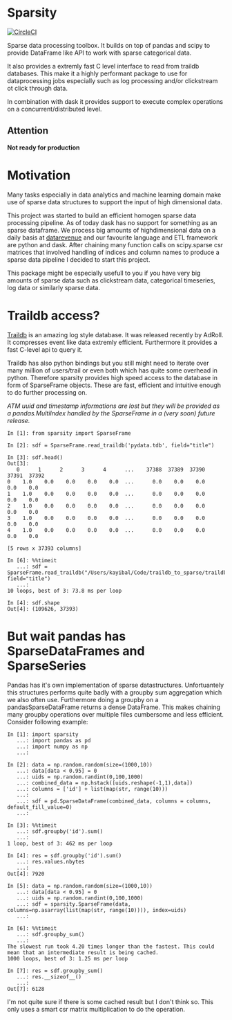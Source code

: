 # Sparsity
[![CircleCI](https://circleci.com/gh/kayibal/sparsity/tree/master.svg?style=svg)](https://circleci.com/gh/kayibal/sparsity/tree/master)


Sparse data processing toolbox. It builds on top of pandas and scipy to provide DataFrame
like API to work with sparse categorical data. 

It also provides a extremly fast C level 
interface to read from traildb databases. This make it a highly performant package to use
for dataprocessing jobs especially such as log processing and/or clickstream ot click through data. 

In combination with dask it provides support to execute complex operations on 
a concurrent/distributed level.

## Attention
**Not ready for production**

# Motivation
Many tasks especially in data analytics and machine learning domain make use of sparse
data structures to support the input of high dimensional data. 

This project was started
to build an efficient homogen sparse data processing pipeline. As of today dask has no
support for something as an sparse dataframe. We process big amounts of highdimensional data
on a daily basis at [datarevenue](http://datarevenue.com) and our favourite language 
and ETL framework are python and dask. After chaining many function calls on scipy.sparse 
csr matrices that involved handling of indices and column names to produce a sparse data
pipeline I decided to start this project.

This package might be especially usefull to you if you have very big amounts of 
sparse data such as clickstream data, categorical timeseries, log data or similarly sparse data.

# Traildb access?
[Traildb](http://traildb.io/) is an amazing log style database. It was released recently 
by AdRoll. It compresses event like data extremly efficient. Furthermore it provides a 
fast C-level api to query it. 

Traildb has also python bindings but you still might need to iterate over many million 
of users/trail or even both which has quite some overhead in python. 
Therefore sparsity provides high speed access to the database in form of SparseFrame objects. 
These are fast, efficient and intuitive enough to do further processing on. 

*ATM uuid and timestamp informations are lost but they will be provided as a pandas.MultiIndex 
handled by the SparseFrame in a (very soon) future release.*

````
In [1]: from sparsity import SparseFrame

In [2]: sdf = SparseFrame.read_traildb('pydata.tdb', field="title")

In [3]: sdf.head()
Out[3]: 
   0      1      2      3      4      ...    37388  37389  37390  37391  37392
0    1.0    0.0    0.0    0.0    0.0  ...      0.0    0.0    0.0    0.0    0.0
1    1.0    0.0    0.0    0.0    0.0  ...      0.0    0.0    0.0    0.0    0.0
2    1.0    0.0    0.0    0.0    0.0  ...      0.0    0.0    0.0    0.0    0.0
3    1.0    0.0    0.0    0.0    0.0  ...      0.0    0.0    0.0    0.0    0.0
4    1.0    0.0    0.0    0.0    0.0  ...      0.0    0.0    0.0    0.0    0.0

[5 rows x 37393 columns]

In [6]: %%timeit
   ...: sdf = SparseFrame.read_traildb("/Users/kayibal/Code/traildb_to_sparse/traildb_to_sparse/traildb_to_sparse/sparsity/test/pydata.tdb", field="title")
   ...: 
10 loops, best of 3: 73.8 ms per loop

In [4]: sdf.shape
Out[4]: (109626, 37393)
````

# But wait pandas has SparseDataFrames and SparseSeries
Pandas has it's own implementation of sparse datastructures. Unfortuantely this structures
performs quite badly with a groupby sum aggregation which we also often use. Furthermore
 doing a groupby on a pandasSparseDataFrame returns a dense DataFrame. This makes chaining
  many groupby operations over multiple files cumbersome and less efficient. Consider 
following example:

```
In [1]: import sparsity
   ...: import pandas as pd
   ...: import numpy as np
   ...: 

In [2]: data = np.random.random(size=(1000,10))
   ...: data[data < 0.95] = 0
   ...: uids = np.random.randint(0,100,1000)
   ...: combined_data = np.hstack([uids.reshape(-1,1),data])
   ...: columns = ['id'] + list(map(str, range(10)))
   ...: 
   ...: sdf = pd.SparseDataFrame(combined_data, columns = columns, default_fill_value=0)
   ...: 

In [3]: %%timeit
   ...: sdf.groupby('id').sum()
   ...: 
1 loop, best of 3: 462 ms per loop

In [4]: res = sdf.groupby('id').sum()
   ...: res.values.nbytes
   ...: 
Out[4]: 7920

In [5]: data = np.random.random(size=(1000,10))
   ...: data[data < 0.95] = 0
   ...: uids = np.random.randint(0,100,1000)
   ...: sdf = sparsity.SparseFrame(data, columns=np.asarray(list(map(str, range(10)))), index=uids)
   ...: 

In [6]: %%timeit
   ...: sdf.groupby_sum()
   ...: 
The slowest run took 4.20 times longer than the fastest. This could mean that an intermediate result is being cached.
1000 loops, best of 3: 1.25 ms per loop

In [7]: res = sdf.groupby_sum()
   ...: res.__sizeof__()
   ...: 
Out[7]: 6128
```

I'm not quite sure if there is some cached result but I don't think so. This only uses a 
smart csr matrix multiplication to do the operation.